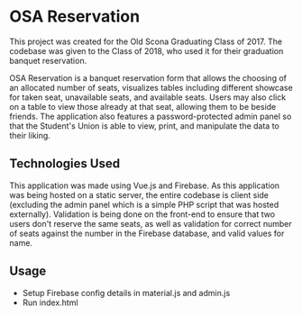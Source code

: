# OSA Reservation 

This project was created for the Old Scona Graduating Class of 2017. 
The codebase was given to the Class of 2018, who used it for their graduation banquet reservation. 

OSA Reservation is a banquet reservation form that allows the choosing of an allocated number of seats, visualizes tables including different showcase for taken seat, unavailable seats, and available seats. Users may also click on a table to view those already at that seat, allowing them to be beside friends. 
The application also features a password-protected admin panel so that the Student's Union is able to view, print, and manipulate the data to their liking. 

## Technologies Used
This application was made using Vue.js and Firebase. As this application was being hosted on a static server, the entire codebase is client side (excluding the admin panel which is a simple PHP script that was hosted externally). 
Validation is being done on the front-end to ensure that two users don't reserve the same seats, as well as validation for correct number of seats against the number in the Firebase database, and valid values for name. 

## Usage
- Setup Firebase config details in material.js and admin.js
- Run index.html 


